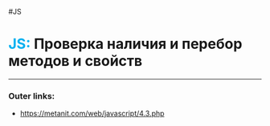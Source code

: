 #JS
# <font color="#00b0f0">JS:</font> Проверка наличия и перебор методов и свойств
---
### Outer links:
- https://metanit.com/web/javascript/4.3.php